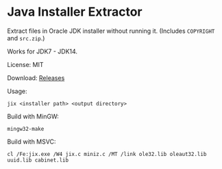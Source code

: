# Java Installer Extractor

Extract files in Oracle JDK installer without running it. (Includes `COPYRIGHT` and `src.zip`.)

Works for JDK7 - JDK14.

License: MIT

Download: [Releases](https://github.com/kbridge/jix/releases)

Usage:

```
jix <installer path> <output directory>
```

Build with MinGW:

```
mingw32-make
```

Build with MSVC:

```
cl /Fe:jix.exe /W4 jix.c miniz.c /MT /link ole32.lib oleaut32.lib uuid.lib cabinet.lib
```
